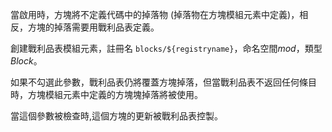 當啟用時，方塊將不定義代碼中的掉落物 (掉落物在方塊模組元素中定義)，相反，方塊的掉落需要用戰利品表定義。

創建戰利品表模組元素，註冊名 `blocks/${registryname}`，命名空間*mod*，類型*Block*。

如果不勾選此參數，戰利品表仍將覆蓋方塊掉落，但當戰利品表不返回任何條目時，方塊模組元素中定義的方塊塊掉落將被使用。

當這個參數被檢查時,這個方塊的更新被戰利品表控製。
